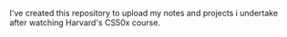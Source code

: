 I've created this repository to upload my notes and projects i undertake after watching Harvard's CS50x course. 
